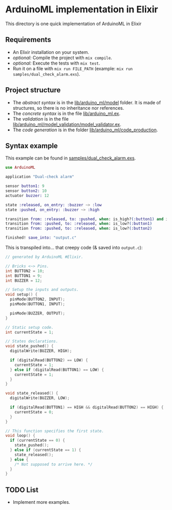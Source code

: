 # ArduinoML implementation in Elixir

This directory is one quick implementation of ArduinoML in Elixir

## Requirements
- An Elixir installation on your system.
- *optional:* Compile the project with ```mix compile```.
- *optional:* Execute the tests with ```mix test```.
- Run it on a file with ```mix run FILE_PATH``` (example: ```mix run samples/dual_check_alarm.exs```).

## Project structure

- The *abstract syntax* is in the [lib/arduino_ml/model](./lib/arduino_ml/model) folder. It is made of structures, so there is no inheritance nor references.
- The *concrete syntax* is in the file [lib/arduino_ml.ex](./lib/arduino_ml.ex).
- The *validation* is in the file [lib/arduino_ml/model_validation/model_validator.ex](./lib/arduino_ml/model_validation/model_validator.ex).
- The *code generation* is in the folder [lib/arduino_ml/code_production](./lib/arduino_ml/code_production).

## Syntax example

This example can be found in [samples/dual_check_alarm.exs](./samples/dual_check_alarm.exs).

```elixir
use ArduinoML

application "Dual-check alarm"

sensor button1: 9
sensor button2: 10
actuator buzzer: 12

state :released, on_entry: :buzzer ~> :low
state :pushed, on_entry: :buzzer ~> :high

transition from: :released, to: :pushed, when: is_high?(:button1) and is_high?(:button2)
transition from: :pushed, to: :released, when: is_low?(:button1)
transition from: :pushed, to: :released, when: is_low?(:button2)

finished! save_into: "output.c"
```

This is transpiled into... that creepy code (& saved into ```output.c```):

```c
// generated by ArduinoML #Elixir.

// Bricks <~> Pins.
int BUTTON2 = 10;
int BUTTON1 = 9;
int BUZZER = 12;

// Setup the inputs and outputs.
void setup() {
  pinMode(BUTTON2, INPUT);
  pinMode(BUTTON1, INPUT);

  pinMode(BUZZER, OUTPUT);
}

// Static setup code.
int currentState = 1;

// States declarations.
void state_pushed() {
  digitalWrite(BUZZER, HIGH);

  if (digitalRead(BUTTON2) == LOW) {
    currentState = 1;
  } else if (digitalRead(BUTTON1) == LOW) {
    currentState = 1;
  }
}

void state_released() {
  digitalWrite(BUZZER, LOW);

  if (digitalRead(BUTTON1) == HIGH && digitalRead(BUTTON2) == HIGH) {
    currentState = 0;
  }
}

// This function specifies the first state.
void loop() {
  if (currentState == 0) {
    state_pushed();
  } else if (currentState == 1) {
    state_released();
  } else {
    /* Not supposed to arrive here. */
  }
}

```

## TODO List

- Implement more examples.
